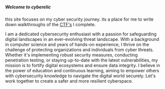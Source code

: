##### Welcome to cyberelic

this site focuses on my cyber security journey. its a place for me to write down walkthroughs of the [CTF's](https://en.wikipedia.org/wiki/Capture_the_flag_(cybersecurity)) I complete.

I am a dedicated cybersecurity enthusiast with a passion for safeguarding digital landscapes in an ever-evolving threat landscape. With a background in computer science and years of hands-on experience, I thrive on the challenge of protecting organizations and individuals from cyber threats. Whether it's implementing robust security measures, conducting penetration testing, or staying up-to-date with the latest vulnerabilities, my mission is to fortify digital ecosystems and ensure data integrity. I believe in the power of education and continuous learning, aiming to empower others with cybersecurity knowledge to navigate the digital world securely. Let's work together to create a safer and more resilient cyberspace.

<script src="https://tryhackme.com/badge/101635"></script>
